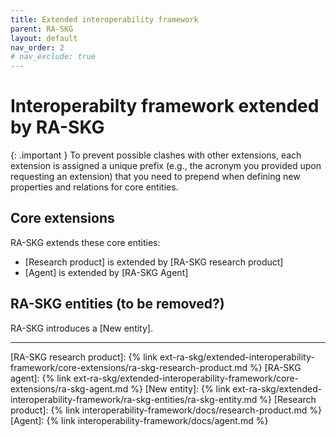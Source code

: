 ```yaml
---
title: Extended interoperability framework
parent: RA-SKG
layout: default
nav_order: 2
# nav_exclude: true
---
```

# Interoperabilty framework extended by RA-SKG

{: .important }
To prevent possible clashes with other extensions, each extension is assigned a unique prefix (e.g., the acronym you provided upon requesting an extension) that you need to prepend when defining new properties and relations for core entities.

## Core extensions
RA-SKG extends these core entities:
- [Research product] is extended by [RA-SKG research product]
- [Agent] is extended by [RA-SKG Agent]



## RA-SKG entities (to be removed?)
RA-SKG introduces a [New entity].


----
[RA-SKG research product]: {% link ext-ra-skg/extended-interoperability-framework/core-extensions/ra-skg-research-product.md %}
[RA-SKG agent]: {% link ext-ra-skg/extended-interoperability-framework/core-extensions/ra-skg-agent.md %}
[New entity]: {% link ext-ra-skg/extended-interoperability-framework/ra-skg-entities/ra-skg-entity.md %}
[Research product]: {% link interoperability-framework/docs/research-product.md %}
[Agent]: {% link interoperability-framework/docs/agent.md %}
